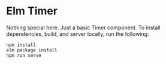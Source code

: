 Elm Timer
=========

Nothing special here. Just a basic Timer component. To install dependencies, build, and server locally, run the following:

```
npm install
elm package install
npm run serve
```
